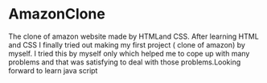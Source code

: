 # AmazonClone
The clone of amazon website made by  HTMLand CSS.
After learning HTML and CSS I finally tried out making my first project ( clone of amazon) by myself. I tried this by myself only which helped me to cope up with many problems and that was satisfying to deal with those problems.Looking forward to learn java script 
